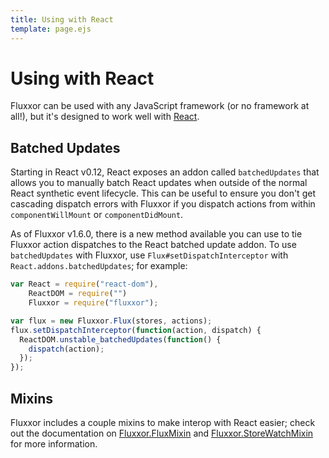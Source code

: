 ```yaml
---
title: Using with React
template: page.ejs
---
```


Using with React
================

Fluxxor can be used with any JavaScript framework (or no framework at all!), but it's designed to work well with [React](http://facebook.github.io/react/).

Batched Updates
---------------

Starting in React v0.12, React exposes an addon called `batchedUpdates` that allows you to manually batch React updates when outside of the normal React synthetic event lifecycle. This can be useful to ensure you don't get cascading dispatch errors with Fluxxor if you dispatch actions from within `componentWillMount` or `componentDidMount`.

As of Fluxxor v1.6.0, there is a new method available you can use to tie Fluxxor action dispatches to the React batched update addon. To use `batchedUpdates` with Fluxxor, use `Flux#setDispatchInterceptor` with `React.addons.batchedUpdates`; for example:

```javascript
var React = require("react-dom"),
    ReactDOM = require("")
    Fluxxor = require("fluxxor");

var flux = new Fluxxor.Flux(stores, actions);
flux.setDispatchInterceptor(function(action, dispatch) {
  ReactDOM.unstable_batchedUpdates(function() {
    dispatch(action);
  });
});
```

Mixins
------

Fluxxor includes a couple mixins to make interop with React easier; check out the documentation on [Fluxxor.FluxMixin](/documentation/flux-mixin.html) and [Fluxxor.StoreWatchMixin](/documentation/store-watch-mixin.html) for more information.
